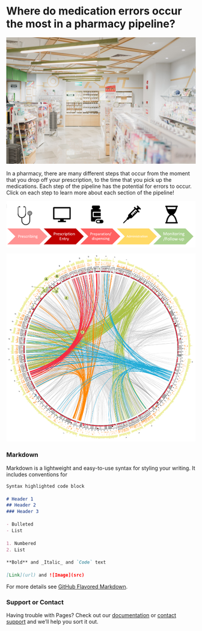 # Where do medication errors occur the most in a pharmacy pipeline?


<img src="https://github.com/kylerkanegawa/kylerkanegawa.github.io/blob/master/nathaniel-yeo-747NDboAWNY-unsplash.jpg" width="600px">

In a pharmacy, there are many different steps that occur from the moment that you drop off your prescription, to the time that you pick up the medications. Each step of the pipeline has the potential for errors to occur. Click on each step to learn more about each section of the pipeline!

![image](https://github.com/kylerkanegawa/kylerkanegawa.github.io/blob/master/Pharmacypipleine.png?raw=true)

![image](https://github.com/kylerkanegawa/kylerkanegawa.github.io/blob/master/circos-conde-nast.png?raw=true)
### Markdown

Markdown is a lightweight and easy-to-use syntax for styling your writing. It includes conventions for

```markdown
Syntax highlighted code block

# Header 1
## Header 2
### Header 3

- Bulleted
- List

1. Numbered
2. List

**Bold** and _Italic_ and `Code` text

[Link](url) and ![Image](src)
```

For more details see [GitHub Flavored Markdown](https://guides.github.com/features/mastering-markdown/).

### Support or Contact

Having trouble with Pages? Check out our [documentation](https://help.github.com/categories/github-pages-basics/) or [contact support](https://github.com/contact) and we’ll help you sort it out.
